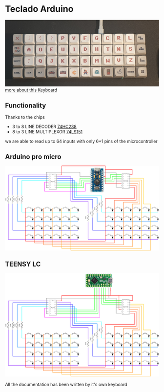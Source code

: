 # Teclado Arduino
![4x12 ortolineal dvorak](img/media/keyb48_4.jpg)
[more about this Keyboard](keyboards/keyboard48/)



## Functionality
Thanks to the chips 
 - 3 to 8 LINE DECODER [74HC238](documentation/datasheet-DECO-M74HC238_STMicroelectronics.pdf)
 - 8 to 3 LINE MULTIPLEXOR [74LS151](documentation/datasheet-MUX-74LS151.pdf)

 we are able to read up to 64 inputs with only 6+1 pins of the microcontroller

## Arduino pro micro
![](img/proMicro4x12keyb.drawio.png)

## TEENSY LC
![](img/teensyLC4x12keyb.drawio.png)




All the documentation has been written by it's own keyboard